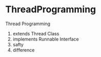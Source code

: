 # ThreadProgramming

Thread Programming
1. extends Thread Class
2. implements Runnable Interface
3. safty 
4. difference
